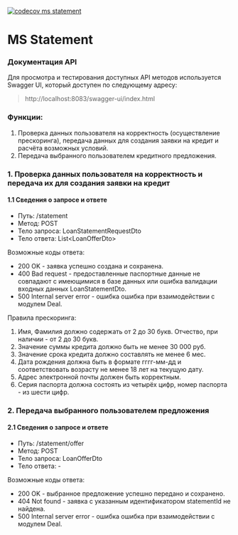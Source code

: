 [![codecov ms statement](https://codecov.io/github/DKavtasyev/CreditBank/branch/feature%2Fadd_docker_and_ci/graph/badge.svg?flag=statement&token=EG63IGUXHV)](https://codecov.io/github/DKavtasyev/CreditBank)
# MS Statement
### Документация API
Для просмотра и тестирования доступных API методов используется Swagger UI, который доступен по следующему адресу:
> http://localhost:8083/swagger-ui/index.html

### Функции:
1. Проверка данных пользователя на корректность (осуществление прескоринга), передача данных для создания заявки на
кредит и расчёта возможных условий.
2. Передача выбранного пользователем кредитного предложения.

### 1. Проверка данных пользователя на корректность и передача их для создания заявки на кредит
#### 1.1 Сведения о запросе и ответе

- Путь: /statement
- Метод: POST
- Тело запроса: LoanStatementRequestDto
- Тело ответа: List&lt;LoanOfferDto>

Возможные коды ответа:
- 200 OK - заявка успешно создана и сохранена.
- 400 Bad request - предоставленные паспортные данные не совпадают с имеющимися в базе данных или ошибка валидации
входных данных LoanStatementDto.
- 500 Internal server error - ошибка ошибка при взаимодействии с модулем Deal.

Правила прескоринга:
1. Имя, Фамилия должно содержать от 2 до 30 букв. Отчество, при наличии - от 2 до 30 букв.
2. Значение суммы кредита должно быть не менее 30 000 руб.
3. Значение срока кредита должно составлять не менее 6 мес.
4. Дата рождения должна быть в формате гггг-мм-дд и соответствовать возрасту не менее 18 лет на текущую дату.
5. Адрес электронной почты должен быть корректным.
6. Серия паспорта должна состоять из четырёх цифр, номер паспорта - из шести цифр.

### 2. Передача выбранного пользователем предложения
#### 2.1 Сведения о запросе и ответе

- Путь: /statement/offer
- Метод: POST
- Тело запроса: LoanOfferDto
- Тело ответа: -

Возможные коды ответа:
- 200 OK - выбранное предложение успешно передано и сохранено.
- 404 Not found - заявка c указанным идентификатором statementId не найдена.
- 500 Internal server error - ошибка ошибка при взаимодействии с модулем Deal.